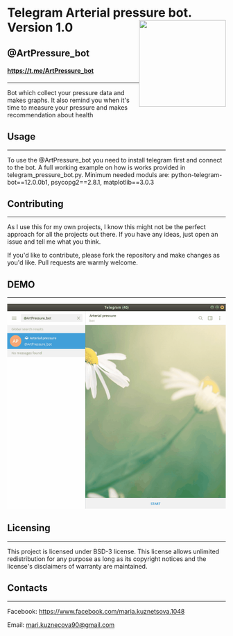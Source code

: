 # Telegram Arterial pressure bot. Version 1.0 <img align="right" width="200" height="200" src="https://github.com/Kvm99/Telegram-Pressurebot/blob/master/art-pressure.png">

## @ArtPressure_bot
#### <https://t.me/ArtPressure_bot>
-------------
Bot which collect your pressure data and makes graphs.
It also remind you when it's time to measure your pressure and
makes recommendation about health


## Usage
-------------
To use the @ArtPressure_bot you need to install telegram first
and connect to the bot.
A full working example on how is works provided in telegram_pressure_bot.py.
Minimum needed moduls are: 
python-telegram-bot==12.0.0b1, psycopg2==2.8.1, matplotlib==3.0.3

## Contributing
-------------
As I use this for my own projects, I know this might not be the perfect approach for all the projects out there. If you have any ideas, just open an issue and tell me what you think.

If you'd like to contribute, please fork the repository and make changes as you'd like. Pull requests are warmly welcome.

## DEMO
-------------
![](Pressure_bot.gif)

## Licensing
-------------
This project is licensed under BSD-3 license. This license allows unlimited redistribution for any purpose as long as its copyright notices and the license's disclaimers of warranty are maintained. 

## Contacts
-------------
Facebook: <https://www.facebook.com/maria.kuznetsova.1048>

Email: <mari.kuznecova90@gmail.com>